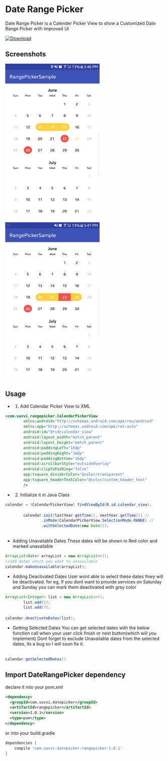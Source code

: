 Date Range Picker 
===================
Date Range Picker is a Calender Picker View to show a Customized Date Range Picker with improved UI

[ ![Download](https://api.bintray.com/packages/savvisingh/maven/date-range-picker/images/download.svg) ](https://bintray.com/savvisingh/maven/date-range-picker/_latestVersion)

Screenshots
-----------
<img src="device-2017-06-23-154706.png" alt="alt text" width="300" height="500"> <img src="device-2017-06-23-154757.png" alt="alt text" width="300" height="500">

Usage
-----
* 1. Add Calendar Picker View to XML

```xml
<com.savvi.rangepicker.CalendarPickerView
        xmlns:android="http://schemas.android.com/apk/res/android"
        xmlns:app="http://schemas.android.com/apk/res-auto"
        android:id="@+id/calendar_view"
        android:layout_width="match_parent"
        android:layout_height="match_parent"
        android:paddingLeft="16dp"
        android:paddingRight="16dp"
        android:paddingBottom="16dp"
        android:scrollbarStyle="outsideOverlay"
        android:clipToPadding="false"
        app:tsquare_dividerColor="@color/transparent"
        app:tsquare_headerTextColor="@color/custom_header_text"
        /> 
 ```
 
* 2. Initialize it in Java Class

```java
calendar = (CalendarPickerView) findViewById(R.id.calendar_view);

        calendar.init(lastYear.getTime(), nextYear.getTime()) //
                .inMode(CalendarPickerView.SelectionMode.RANGE) //
                .withSelectedDate(new Date());
 
```

* Adding Unavailable Dates
  These dates will be shown in Red color and marked unavailable

```java
ArrayList<Date> arrayList = new ArrayList<>();
//add dates which you want to unavailable
calendar.makeUnavailable(arrayList);

 ``` 
 
 * Adding Deactivated Dates
  User wont able to select these dates thwy will be deactivated.
  for eg, if you dont want to provide services on Saturday and Sunday you can mark them deactivated with grey color

```java
ArrayList<Integer> list = new ArrayList<>();
        list.add(1);
        list.add(7);
        
calendar.deactivateDates(list);

 ``` 
 
 * Getting Selected Dates
You can get selected dates with the below function call when your user click finish or next button(which will you implement)
Dont forget to exclude Unavailable dates from the selected dates, its a bug so I will soon fix it.

```java

calendar.getSelectedDates()

 ``` 
 
 Import DateRangePicker dependency
------------------------------------

declare it into your pom.xml

```xml
<dependency>
  <groupId>com.savvi.datepicker</groupId>
  <artifactId>rangepicker</artifactId>
  <version>1.0.1</version>
  <type>pom</type>
</dependency>
```
or into your build.gradle

```groovy
dependencies {
    compile 'com.savvi.datepicker:rangepicker:1.0.1'
}
```
